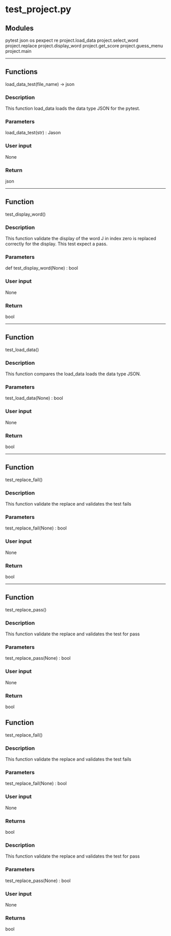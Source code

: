 # test_project.py

## Modules

pytest
json
os
pexpect
re
project.load_data
project.select_word
project.replace
project.display_word
project.get_score
project.guess_menu
project.main

---

## Functions

load_data_test(file_name) -> json
### Description

This function load_data loads the data type JSON for the pytest.

### Parameters

load_data_test(str) : Jason

### User input

None

### Return

json

-------
## Function
test_display_word()
### Description

This function validate the display of the word J in index zero is replaced correctly for the display. This test expect a pass.
### Parameters

def test_display_word(None) : bool

### User input

None

### Return

bool

-------

## Function
test_load_data()
### Description

This function compares the load_data loads the data type JSON.

### Parameters

test_load_data(None) : bool

### User input

None

### Return

bool

-------
## Function
test_replace_fail()
### Description

This function validate the replace and validates the test fails

### Parameters

test_replace_fail(None) : bool

### User input

None

### Return

bool

-------

## Function
test_replace_pass()
### Description

This function validate the replace and validates the test for pass

### Parameters

test_replace_pass(None) : bool

### User input

None

### Return

bool

## Function
test_replace_fail()
### Description

This function validate the replace and validates the test fails

### Parameters
test_replace_fail(None) : bool

### User input

None

### Returns
bool

### Description
This function validate the replace and validates the test for pass

### Parameters
test_replace_pass(None) : bool

### User input
None

### Returns
bool



